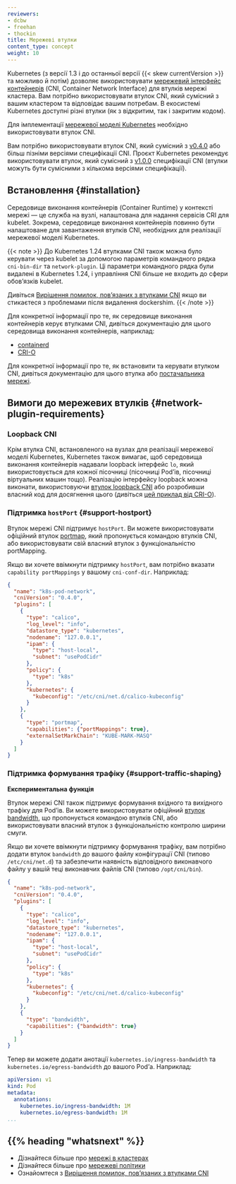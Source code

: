 ```yaml
---
reviewers:
- dcbw
- freehan
- thockin
title: Мережеві втулки
content_type: concept
weight: 10
---
```


<!-- overview -->

Kubernetes (з версії 1.3 і до останньої версії {{< skew currentVersion >}} та можливо й потім) дозволяє використовувати [мережевий інтерфейс контейнерів](https://github.com/containernetworking/cni) (CNI, Container Network Interface) для втулків мережі кластера. Вам потрібно використовувати втулок CNI, який сумісний з вашим кластером та відповідає вашим потребам. В екосистемі Kubernetes доступні різні втулки (як з відкритим, так і закритим кодом).

Для імплементації [мережевої моделі Kubernetes](/uk/docs/concepts/services-networking/#the-kubernetes-network-model) необхідно використовувати втулок CNI.

Вам потрібно використовувати втулок CNI, який сумісний з [v0.4.0](https://github.com/containernetworking/cni/blob/spec-v0.4.0/SPEC.md) або більш пізніми версіями специфікації CNI. Проєкт Kubernetes рекомендує використовувати втулок, який сумісний з [v1.0.0](https://github.com/containernetworking/cni/blob/spec-v1.0.0/SPEC.md) специфікації CNI (втулки можуть бути сумісними з кількома версіями специфікації).

<!-- body -->

## Встановлення {#installation}

Середовище виконання контейнерів (Container Runtime) у контексті мережі — це служба на вузлі, налаштована для надання сервісів CRI для kubelet. Зокрема, середовище виконання контейнерів повинно бути налаштоване для завантаження втулків CNI, необхідних для реалізації мережевої моделі Kubernetes.

{{< note >}}
До Kubernetes 1.24 втулками CNI також можна було керувати через kubelet за допомогою параметрів командного рядка `cni-bin-dir` та `network-plugin`. Ці параметри командного рядка були видалені в Kubernetes 1.24, і управління CNI більше не входить до сфери обовʼязків kubelet.

Дивіться [Вирішення помилок, повʼязаних з втулками CNI](/uk/docs/tasks/administer-cluster/migrating-from-dockershim/troubleshooting-cni-plugin-related-errors/) якщо ви стикаєтеся з проблемами після видалення dockershim.
{{< /note >}}

Для конкретної інформації про те, як середовище виконання контейнерів керує втулками CNI, дивіться документацію для цього середовища виконання контейнерів, наприклад:

- [containerd](https://github.com/containerd/containerd/blob/main/script/setup/install-cni)
- [CRI-O](https://github.com/cri-o/cri-o/blob/main/contrib/cni/README.md)

Для конкретної інформації про те, як встановити та керувати втулком CNI, дивіться документацію для цього втулка або [постачальника мережі](/uk/docs/concepts/cluster-administration/networking/#how-to-implement-the-kubernetes-network-model).

## Вимоги до мережевих втулків {#network-plugin-requirements}

### Loopback CNI

Крім втулка CNI, встановленого на вузлах для реалізації мережевої моделі Kubernetes, Kubernetes також вимагає, щоб середовища виконання контейнерів надавали loopback інтерфейс `lo`, який використовується для кожної пісочниці (пісочниці Podʼів, пісочниці віртуальних машин тощо). Реалізацію інтерфейсу loopback можна виконати, використовуючи [втулок loopback CNI](https://github.com/containernetworking/plugins/blob/master/plugins/main/loopback/loopback.go) або розробивши власний код для досягнення цього (дивіться [цей приклад від CRI-O](https://github.com/cri-o/ocicni/blob/release-1.24/pkg/ocicni/util_linux.go#L91)).

### Підтримка `hostPort` {#support-hostport}

Втулок мережі CNI підтримує `hostPort`. Ви можете використовувати офіційний втулок [portmap](https://github.com/containernetworking/plugins/tree/master/plugins/meta/portmap), який пропонується командою втулків CNI, або використовувати свій власний втулок з функціональністю portMapping.

Якщо ви хочете ввімкнути підтримку `hostPort`, вам потрібно вказати `capability portMappings` у вашому `cni-conf-dir`. Наприклад:

```json
{
  "name": "k8s-pod-network",
  "cniVersion": "0.4.0",
  "plugins": [
    {
      "type": "calico",
      "log_level": "info",
      "datastore_type": "kubernetes",
      "nodename": "127.0.0.1",
      "ipam": {
        "type": "host-local",
        "subnet": "usePodCidr"
      },
      "policy": {
        "type": "k8s"
      },
      "kubernetes": {
        "kubeconfig": "/etc/cni/net.d/calico-kubeconfig"
      }
    },
    {
      "type": "portmap",
      "capabilities": {"portMappings": true},
      "externalSetMarkChain": "KUBE-MARK-MASQ"
    }
  ]
}
```

### Підтримка формування трафіку {#support-traffic-shaping}

**Експериментальна функція**

Втулок мережі CNI також підтримує формування вхідного та вихідного трафіку для Podʼів. Ви можете використовувати офіційний [втулок bandwidth](https://github.com/containernetworking/plugins/tree/master/plugins/meta/bandwidth), що пропонується командою втулків CNI, або використовувати власний втулок з функціональністю контролю ширини смуги.

Якщо ви хочете ввімкнути підтримку формування трафіку, вам потрібно додати втулок `bandwidth` до вашого файлу конфігурації CNI (типово `/etc/cni/net.d`) та забезпечити наявність відповідного виконавчого файлу у вашій теці виконавчих файлів CNI (типово `/opt/cni/bin`).

```json
{
  "name": "k8s-pod-network",
  "cniVersion": "0.4.0",
  "plugins": [
    {
      "type": "calico",
      "log_level": "info",
      "datastore_type": "kubernetes",
      "nodename": "127.0.0.1",
      "ipam": {
        "type": "host-local",
        "subnet": "usePodCidr"
      },
      "policy": {
        "type": "k8s"
      },
      "kubernetes": {
        "kubeconfig": "/etc/cni/net.d/calico-kubeconfig"
      }
    },
    {
      "type": "bandwidth",
      "capabilities": {"bandwidth": true}
    }
  ]
}
```

Тепер ви можете додати анотації `kubernetes.io/ingress-bandwidth` та `kubernetes.io/egress-bandwidth` до вашого Podʼа. Наприклад:

```yaml
apiVersion: v1
kind: Pod
metadata:
  annotations:
    kubernetes.io/ingress-bandwidth: 1M
    kubernetes.io/egress-bandwidth: 1M
...
```

## {{% heading "whatsnext" %}}

- Дізнайтеся більше про [мережі в кластерах](/uk/docs/concepts/cluster-administration/networking/)
- Дізнайтеся більше про [мережеві політики](/uk/docs/concepts/services-networking/network-policies/)
- Ознайомтеся з [Вирішення помилок, повʼязаних з втулками CNI](/uk/docs/tasks/administer-cluster/migrating-from-dockershim/troubleshooting-cni-plugin-related-errors/)
